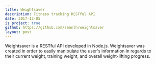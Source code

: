 ```yaml
---
title: Weightsaver
description: Fitness tracking RESTful API
date: 2017-12-05
is_project: true
github: https://github.com/seanlh/weightsaver
layout: post
---
```


Weightsaver is a RESTful API developed in Node.js. Weightsaver was created in order to easily manipulate the user's information in regards to their current weight, training weight, and overall weight-lifting progress.